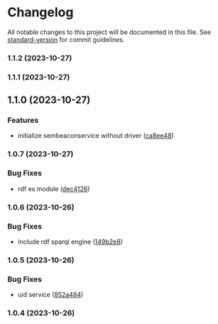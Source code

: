 # Changelog

All notable changes to this project will be documented in this file. See [standard-version](https://github.com/conventional-changelog/standard-version) for commit guidelines.

### 1.1.2 (2023-10-27)

### 1.1.1 (2023-10-27)

## 1.1.0 (2023-10-27)


### Features

* initialize sembeaconservice without driver ([ca8ee48](https://github.com/SemBeacon/openhps/commit/ca8ee48a8ab51c0f9e6dccea67222d0b958beb7f))

### 1.0.7 (2023-10-27)


### Bug Fixes

* rdf es module ([dec4126](https://github.com/SemBeacon/openhps/commit/dec41263e4c18622554d648bb31b9f236d7b3cc8))

### 1.0.6 (2023-10-26)


### Bug Fixes

* include rdf sparql engine ([149b2e8](https://github.com/SemBeacon/openhps/commit/149b2e8bb6f5a9dae4e16fd109b9d54d96c37d89))

### 1.0.5 (2023-10-26)


### Bug Fixes

* uid service ([852a484](https://github.com/SemBeacon/openhps/commit/852a484dbca413bb09cbbd998d3725acbc0c14f4))

### 1.0.4 (2023-10-26)

